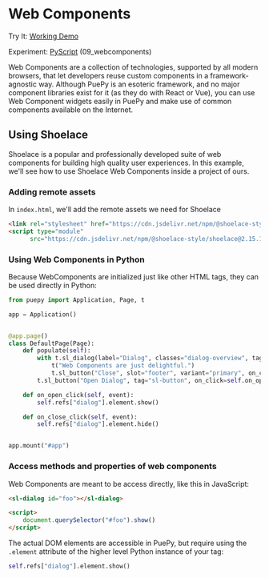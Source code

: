 # Web Components

<tldr>
    <p>Try It: <a href="https://kkinder.pyscriptapps.com/puepy-tutorial/latest/09_webcomponents/index.html">Working Demo</a></p>
    <p>Experiment: <a href="https://pyscript.com/@kkinder/puepy-tutorial/latest">PyScript</a> (09_webcomponents)</p>
</tldr>


Web Components are a collection of technologies, supported by all modern browsers, that let developers reuse custom
components in a framework-agnostic way. Although PuePy is an esoteric framework, and no major component libraries
exist for it (as they do with React or Vue), you can use Web Component widgets easily in PuePy and make use of common
components available on the Internet.

## Using Shoelace

Shoelace is a popular and professionally developed suite of web components for building high quality user experiences.
In this example, we'll see how to use Shoelace Web Components inside a project of ours.

### Adding remote assets

In `index.html`, we'll add the remote assets we need for Shoelace

```html
<link rel="stylesheet" href="https://cdn.jsdelivr.net/npm/@shoelace-style/shoelace@2.15.1/cdn/themes/light.css"/>
<script type="module"
      src="https://cdn.jsdelivr.net/npm/@shoelace-style/shoelace@2.15.1/cdn/shoelace-autoloader.js"></script>
```

### Using Web Components in Python

Because WebComponents are initialized just like other HTML tags, they can be used directly in Python:

```Python
from puepy import Application, Page, t

app = Application()


@app.page()
class DefaultPage(Page):
    def populate(self):
        with t.sl_dialog(label="Dialog", classes="dialog-overview", tag="sl-dialog", ref="dialog"):
            t("Web Components are just delightful.")
            t.sl_button("Close", slot="footer", variant="primary", on_click=self.on_close_click)
        t.sl_button("Open Dialog", tag="sl-button", on_click=self.on_open_click)

    def on_open_click(self, event):
        self.refs["dialog"].element.show()

    def on_close_click(self, event):
        self.refs["dialog"].element.hide()


app.mount("#app")
```

### Access methods and properties of web components

Web Components are meant to be access directly, like this in JavaScript:

```html
<sl-dialog id="foo"></sl-dialog>

<script>
    document.querySelector("#foo").show()
</script>
```

The actual DOM elements are accessible in PuePy, but require using the `.element` attribute of the higher level Python
instance of your tag:

```Python
self.refs["dialog"].element.show()
```
